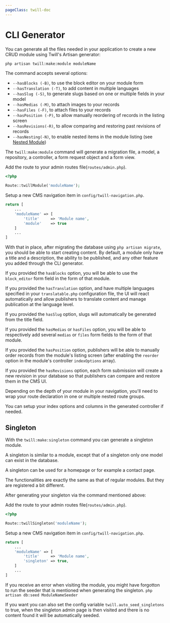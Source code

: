 ```yaml
---
pageClass: twill-doc
---
```


# CLI Generator

You can generate all the files needed in your application to create a new CRUD module using Twill's Artisan generator:

```bash
php artisan twill:make:module moduleName
```

The command accepts several options:
- `--hasBlocks (-B)`, to use the block editor on your module form
- `--hasTranslation (-T)`, to add content in multiple languages
- `--hasSlug (-S)`, to generate slugs based on one or multiple fields in your model
- `--hasMedias (-M)`, to attach images to your records
- `--hasFiles (-F)`, to attach files to your records
- `--hasPosition (-P)`, to allow manually reordering of records in the listing screen
- `--hasRevisions(-R)`, to allow comparing and restoring past revisions of records
- `--hasNesting(-N)`, to enable nested items in the module listing (see [Nested Module](/crud-modules/nested-modules.html))

The `twill:make:module` command will generate a migration file, a model, a repository, a controller, a form request object and a form view.

Add the route to your admin routes file(`routes/admin.php`).

```php
<?php

Route::twillModule('moduleName');
```

Setup a new CMS navigation item in `config/twill-navigation.php`.

```php
return [
    ...
    'moduleName' => [
        'title'     => 'Module name',
        'module'    => true
    ]
    ...
]
```

With that in place, after migrating the database using `php artisan migrate`, you should be able to start creating content. By default, a module only have a title and a description, the ability to be published, and any other feature you added through the CLI generator.

If you provided the `hasBlocks` option, you will be able to use the `block_editor` form field in the form of that module.

If you provided the `hasTranslation` option, and have multiple languages specified in your `translatable.php` configuration file, the UI will react automatically and allow publishers to translate content and manage publication at the language level.

If you provided the `hasSlug` option, slugs will automatically be generated from the title field.

If you provided the `hasMedias` or `hasFiles` option, you will be able to respectively add several `medias` or `files` form fields to the form of that module.

If you provided the `hasPosition` option, publishers will be able to manually order  records from the module's listing screen (after enabling the `reorder` option in the module's controller `indexOptions` array).

If you provided the `hasRevisions` option, each form submission will create a new revision in your database so that publishers can compare and restore them in the CMS UI.

Depending on the depth of your module in your navigation, you'll need to wrap your route declaration in one or multiple nested route groups.

You can setup your index options and columns in the generated controller if needed.

## Singleton

With the `twill:make:singleton` command you can generate a singleton module.

A singleton is similar to a module, except that of a singleton only one model can exist in the database.

A singleton can be used for a homepage or for example a contact page.

The functionalities are exactly the same as that of regular modules. But they are registered a bit different.

After generating your singleton via the command mentioned above:

Add the route to your admin routes file(`routes/admin.php`).

```php
<?php

Route::twillSingleton('moduleName');
```

Setup a new CMS navigation item in `config/twill-navigation.php`.

```php
return [
    ...
    'moduleName' => [
        'title'     => 'Module name',
        'singleton' => true,
    ]
    ...
]
```

If you receive an error when visiting the module, you might have forgotton to run the seeder that is mentioned when
generating the singleton. `php artisan db:seed ModuleNameSeeder`

If you want you can also set the config variable `twill.auto_seed_singletons` to true, when the singleton admin page
is then visited and there is no content found it will be automatically seeded.
